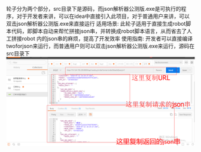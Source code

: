 轮子分为两个部分，src目录下是源码，而json解析器公测版.exe是可执行的程序，对于开发者来讲，可以在idea中直接引入此项目，对于普通用户来讲，可以双击json解析器公测版.exe来直接运行
适用场景: 此轮子适用于直接生成robot脚本代码，即脚本自动来帮忙拼接json串，并转换成robot脚本语言，从而省去了人工拼接robot 内的json串的麻烦，提高了开发效率
使用指南: 开发者可以直接编译twoforjson来运行，而普通用户则可以双击json解析器公测版.exe来运行，源码在src目录下
![Image text](https://raw.githubusercontent.com/1145879387/fastjsonking/master/a.png)
